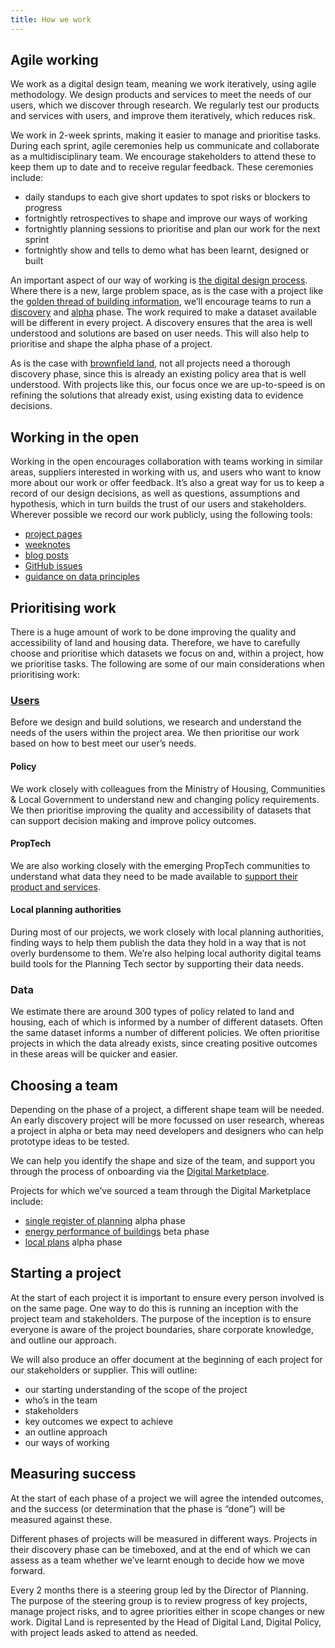 ```yaml
---
title: How we work
---
```


## Agile working

We work as a digital design team, meaning we work iteratively, using agile methodology. We design products and services to meet the needs of our users, which we discover through research. We regularly test our products and services with users, and improve them iteratively, which reduces risk. 

We work in 2-week sprints, making it easier to manage and prioritise tasks. During each sprint, agile ceremonies help us communicate and collaborate as a multidisciplinary team. We encourage stakeholders to attend these to keep them up to date and to receive regular feedback. These ceremonies include:

* daily standups to each give short updates to spot risks or blockers to progress
* fortnightly retrospectives to shape and improve our ways of working
* fortnightly planning sessions to prioritise and plan our work for the next sprint
* fortnightly show and tells to demo what has been learnt, designed or built

An important aspect of our way of working is [the digital design process](https://www.gov.uk/service-manual/agile-delivery). Where there is a new, large problem space, as is the case with a project like the [golden thread of building information](/project/golden-thread-of-building-information/), we’ll encourage teams to run a [discovery](https://www.gov.uk/service-manual/agile-delivery/how-the-discovery-phase-works) and [alpha](https://www.gov.uk/service-manual/agile-delivery/how-the-alpha-phase-works) phase. The work required to make a dataset available will be different in every project. A discovery ensures that the area is well understood and solutions are based on user needs. This will also help to prioritise and shape the alpha phase of a project.

As is the case with [brownfield land](/project/brownfield-sites/), not all projects need a thorough discovery phase, since this is already an existing policy area that is well understood. With projects like this, our focus once we are up-to-speed is on refining the solutions that already exist, using existing data to evidence decisions.


## Working in the open

Working in the open encourages collaboration with teams working in similar areas, suppliers interested in working with us, and users who want to know more about our work or offer feedback. It’s also a great way for us to keep a record of our design decisions, as well as questions, assumptions and hypothesis, which in turn builds the trust of our users and stakeholders. Wherever possible we record our work publicly, using the following tools:

* [project pages](/project/)
* [weeknotes](/weeknote/)
* [blog posts](/blog-post/)
* [GitHub issues](https://github.com/digital-land/digital-land/issues)
* [guidance on data principles](/guidance/data-principles/)

## Prioritising work

There is a huge amount of work to be done improving the quality and accessibility of land and housing data. Therefore, we have to carefully choose and prioritise which datasets we focus on and, within a project, how we prioritise tasks. The following are some of our main considerations when prioritising work:

### [Users](/users/)

Before we design and build solutions, we research and understand the needs of the users within the project area. We then prioritise our work based on how to best meet our user’s needs.

#### Policy

We work closely with colleagues from the Ministry of Housing, Communities & Local Government to understand new and changing policy requirements. We then prioritise improving the quality and accessibility of datasets that can support decision making and improve policy outcomes.

#### PropTech

We are also working closely with the emerging PropTech communities to understand what data they need to be made available to [support their product and services](/about/#our-mission).

#### Local planning authorities

During most of our projects, we work closely with local planning authorities, finding ways to help them publish the data they hold in a way that is not overly burdensome to them. We’re also helping local authority digital teams build tools for the Planning Tech sector by supporting their data needs.

### Data

We estimate there are around 300 types of policy related to land and housing, each of which is informed by a number of different datasets. Often the same dataset informs a number of different policies. We often prioritise projects in which the data already exists, since creating positive outcomes in these areas will be quicker and easier.

## Choosing a team

Depending on the phase of a project, a different shape team will be needed. An early discovery project will be more focussed on user research, whereas a project in alpha or beta may need developers and designers who can help prototype ideas to be tested.

We can help you identify the shape and size of the team, and support you through the process of onboarding via the [Digital Marketplace](https://www.digitalmarketplace.service). 

Projects for which we’ve sourced a team through the Digital Marketplace include:

* [single register of planning](/project/single-register-of-planning/) alpha phase
* [energy performance of buildings](/project/energy-performance-of-buildings/) beta phase
* [local plans](/project/local-plans/) alpha phase

## Starting a project

At the start of each project it is important to ensure every person involved is on the same page. One way to do this is running an inception with the project team and stakeholders. The purpose of the inception is to ensure everyone is aware of the project boundaries, share corporate knowledge, and outline our approach.

We will also produce an offer document at the beginning of each project for our stakeholders or supplier. This will outline:

* our starting understanding of the scope of the project
* who’s in the team
* stakeholders
* key outcomes we expect to achieve
* an outline approach
* our ways of working

## Measuring success

At the start of each phase of a project we will agree the intended outcomes, and the success (or determination that the phase is “done”) will be measured against these.

Different phases of projects will be measured in different ways. Projects in their discovery phase can be timeboxed, and at the end of which we can assess as a team whether we’ve learnt enough to decide how we move forward.

Every 2 months there is a steering group led by the Director of Planning. The purpose of the steering group is to review progress of key projects, manage project risks, and to agree priorities either in scope changes or new work. Digital Land is represented by the Head of Digital Land, Digital Policy, with project leads asked to attend as needed.